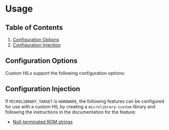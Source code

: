 # Usage

## Table of Contents

1. [Configuration Options](#configuration-options)
1. [Configuration Injection](#configuration-injection)

## Configuration Options

Custom HILs support the following configuration options:

## Configuration Injection

If `MICROLIBRARY_TARGET` is `HARDWARE`, the following features can be configured for use
with a custom HIL by creating a `microlibrary-custom` library and following the
instructions in the documentation for the feature:
- [Null-terminated ROM strings](../../rom.md#null-terminated-strings)
